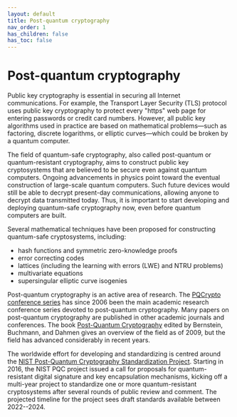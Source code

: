 ```yaml
---
layout: default
title: Post-quantum cryptography
nav_order: 1
has_children: false
has_toc: false
---
```


# Post-quantum cryptography

Public key cryptography is essential in securing all Internet communications. For example, the Transport Layer Security (TLS) protocol uses public key cryptography to protect every "https" web page for entering passwords or credit card numbers. However, all public key algorithms used in practice are based on mathematical problems—such as factoring, discrete logarithms, or elliptic curves—which could be broken by a quantum computer.

The field of quantum-safe cryptography, also called post-quantum or quantum-resistant cryptography, aims to construct public key cryptosystems that are believed to be secure even against quantum computers. Ongoing advancements in physics point toward the eventual construction of large-scale quantum computers. Such future devices would still be able to decrypt present-day communications, allowing anyone to decrypt data transmitted today. Thus, it is important to start developing and deploying quantum-safe cryptography now, even before quantum computers are built.

Several mathematical techniques have been proposed for constructing quantum-safe cryptosystems, including:

- hash functions and symmetric zero-knowledge proofs
- error correcting codes
- lattices (including the learning with errors (LWE) and NTRU problems)
- multivariate equations
- supersingular elliptic curve isogenies

Post-quantum cryptography is an active area of research.  The [PQCrypto conference series](https://pqcrypto.org/conferences.html) has since 2006 been the main academic research conference series devoted to post-quantum cryptography.  Many papers on post-quantum cryptography are published in other academic journals and conferences.  The book [Post-Quantum Cryptography](https://www.springer.com/gp/book/9783540887010) edited by Bernstein, Buchmann, and Dahmen gives an overview of the field as of 2009, but the field has advanced considerably in recent years.

The worldwide effort for developing and standardizing is centred around the [NIST Post-Quantum Cryptography Standardization Project](https://csrc.nist.gov/projects/post-quantum-cryptography).  Starting in 2016, the NIST PQC project issued a call for proposals for quantum-resistant digital signature and key encapsulation mechanisms, kicking off a multi-year project to standardize one or more quantum-resistant cryptosystems after several rounds of public review and comment.  The projected timeline for the project sees draft standards available between 2022--2024.
